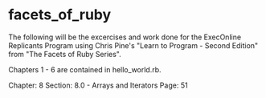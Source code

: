 # facets_of_ruby

The following will be the excercises and work done for the ExecOnline Replicants Program using Chris Pine's "Learn to Program - Second Edition" from "The Facets of Ruby Series".

Chapters 1 - 6 are contained in hello_world.rb.

Chapter: 8
Section: 8.0 - Arrays and Iterators
Page: 51
